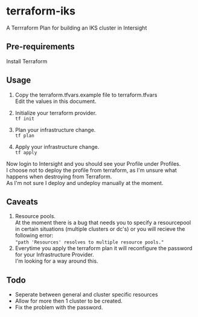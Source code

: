 # terraform-iks
A Terrraform Plan for building an IKS cluster in Intersight

## Pre-requirements
Install Terraform

## Usage
1. Copy the terraform.tfvars.example file to terraform.tfvars  
   Edit the values in this document.

2. Initialize your terraform provider.  
`tf init`

3. Plan your infrastructure change.  
`tf plan`

4. Apply your infrastructure change.  
`tf apply`

Now login to Intersight and you should see your Profile under Profiles.  
I choose not to deploy the profile from terraform, as I'm unsure what happens when destroying from Terraform.  
As I'm not sure I deploy and undeploy manually at the moment.  

## Caveats
1. Resource pools.  
At the moment there is a bug that needs you to specify a resourcepool in certain situations (multiple clusters or dc's) or you will recieve the following error:  
`"path 'Resources' resolves to multiple resource pools."`  
2. Everytime you apply the terraform plan it will reconfigure the password for your Infrastructure Provider.  
I'm looking for a way around this.  

## Todo

- Seperate between general and cluster specific resources
- Allow for more then 1 cluster to be created.
- Fix the problem with the password.
